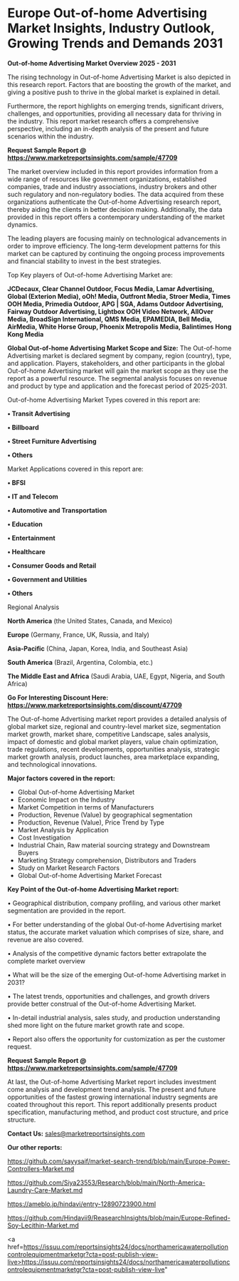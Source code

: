 # Europe Out-of-home Advertising Market Insights, Industry Outlook, Growing Trends and Demands 2031

<Strong> Out-of-home Advertising Market Overview 2025 - 2031</strong>

The rising technology in Out-of-home Advertising Market is also depicted in this research report. Factors that are boosting the growth of the market, and giving a positive push to thrive in the global market is explained in detail.

Furthermore, the report highlights on emerging trends, significant drivers, challenges, and opportunities, providing all necessary data for thriving in the industry. This report market research offers a comprehensive perspective, including an in-depth analysis of the present and future scenarios within the industry.

<strong>Request Sample Report @ <a href=https://www.marketreportsinsights.com/sample/47709>https://www.marketreportsinsights.com/sample/47709</a></strong>

The market overview included in this report provides information from a wide range of resources like government organizations, established companies, trade and industry associations, industry brokers and other such regulatory and non-regulatory bodies. The data acquired from these organizations authenticate the Out-of-home Advertising research report, thereby aiding the clients in better decision making. Additionally, the data provided in this report offers a contemporary understanding of the market dynamics.

The leading players are focusing mainly on technological advancements in order to improve efficiency. The long-term development patterns for this market can be captured by continuing the ongoing process improvements and financial stability to invest in the best strategies.

Top Key players of Out-of-home Advertising Market are:

<strong>JCDecaux, Clear Channel Outdoor, Focus Media, Lamar Advertising, Global (Exterion Media), oOh! Media, Outfront Media, Stroer Media, Times OOH Media, Primedia Outdoor, APG | SGA, Adams Outdoor Advertising, Fairway Outdoor Advertising, Lightbox OOH Video Network, AllOver Media, BroadSign International, QMS Media, EPAMEDIA, Bell Media, AirMedia, White Horse Group, Phoenix Metropolis Media, Balintimes Hong Kong Media</strong>

<strong><b>Global Out-of-home Advertising Market Scope and Size:</b></strong>
The Out-of-home Advertising market is declared segment by company, region (country), type, and application. Players, stakeholders, and other participants in the global Out-of-home Advertising market will gain the market scope as they use the report as a powerful resource. The segmental analysis focuses on revenue and product by type and application and the forecast period of 2025-2031.

Out-of-home Advertising Market Types covered in this report are:

<strong>•  Transit Advertising

•  Billboard

•  Street Furniture Advertising

•  Others</strong>

Market Applications covered in this report are:

<strong>•  BFSI

•  IT and Telecom

•  Automotive and Transportation

•  Education

•  Entertainment

•  Healthcare

•  Consumer Goods and Retail

•  Government and Utilities

•  Others</strong> 

Regional Analysis

<strong>North America</strong> (the United States, Canada, and Mexico)

<strong>Europe</strong> (Germany, France, UK, Russia, and Italy)

<strong>Asia-Pacific</strong> (China, Japan, Korea, India, and Southeast Asia)

<strong>South America</strong> (Brazil, Argentina, Colombia, etc.)

<strong>The Middle East and Africa</strong> (Saudi Arabia, UAE, Egypt, Nigeria, and South Africa)

<strong>Go For Interesting Discount Here: <a href=https://www.marketreportsinsights.com/discount/47709>https://www.marketreportsinsights.com/discount/47709</a></strong>

The Out-of-home Advertising market report provides a detailed analysis of global market size, regional and country-level market size, segmentation market growth, market share, competitive Landscape, sales analysis, impact of domestic and global market players, value chain optimization, trade regulations, recent developments, opportunities analysis, strategic market growth analysis, product launches, area marketplace expanding, and technological innovations.

<strong><b>Major factors covered in the report:</b></strong>
<ul>
  <li>Global Out-of-home Advertising Market </li>
  <li>Economic Impact on the Industry</li>
  <li>Market Competition in terms of Manufacturers</li>
  <li>Production, Revenue (Value) by geographical segmentation</li>
  <li>Production, Revenue (Value), Price Trend by Type</li>
  <li>Market Analysis by Application</li>
  <li>Cost Investigation</li>
  <li>Industrial Chain, Raw material sourcing strategy and Downstream Buyers</li>
  <li>Marketing Strategy comprehension, Distributors and Traders</li>
  <li>Study on Market Research Factors</li>
  <li>Global Out-of-home Advertising Market Forecast</li>
</ul>

<strong><b>Key Point of the Out-of-home Advertising Market report:</b></strong>

• Geographical distribution, company profiling, and various other market segmentation are provided in the report.

• For better understanding of the global Out-of-home Advertising market status, the accurate market valuation which comprises of size, share, and revenue are also covered.

• Analysis of the competitive dynamic factors better extrapolate the complete market overview

• What will be the size of the emerging Out-of-home Advertising market in 2031?

• The latest trends, opportunities and challenges, and growth drivers provide better construal of the Out-of-home Advertising Market.

• In-detail industrial analysis, sales study, and production understanding shed more light on the future market growth rate and scope.

• Report also offers the opportunity for customization as per the customer request.

<strong>Request Sample Report @ <a href=https://www.marketreportsinsights.com/sample/47709>https://www.marketreportsinsights.com/sample/47709</a></strong>

At last, the Out-of-home Advertising Market report includes investment come analysis and development trend analysis. The present and future opportunities of the fastest growing international industry segments are coated throughout this report. This report additionally presents product specification, manufacturing method, and product cost structure, and price structure.

<strong>Contact Us:</strong>
sales@marketreportsinsights.com

<strong>Our other reports:</strong>

<a href=https://github.com/sayysaif/market-search-trend/blob/main/Europe-Power-Controllers-Market.md>https://github.com/sayysaif/market-search-trend/blob/main/Europe-Power-Controllers-Market.md</a>

<a href=https://github.com/Siya23553/Research/blob/main/North-America-Laundry-Care-Market.md>https://github.com/Siya23553/Research/blob/main/North-America-Laundry-Care-Market.md</a>

<a href=https://ameblo.jp/hindavi/entry-12890723900.html>https://ameblo.jp/hindavi/entry-12890723900.html</a>

<a href=https://github.com/Hindavii9/ReasearchInsights/blob/main/Europe-Refined-Soy-Lecithin-Market.md>https://github.com/Hindavii9/ReasearchInsights/blob/main/Europe-Refined-Soy-Lecithin-Market.md</a>

<a href=https://issuu.com/reportsinsights24/docs/northamericawaterpollutioncontrolequipmentmarketgr?cta=post-publish-view-live>https://issuu.com/reportsinsights24/docs/northamericawaterpollutioncontrolequipmentmarketgr?cta=post-publish-view-live</a>"
